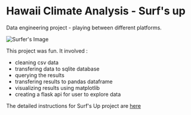# Hawaii Climate Analysis - Surf's up
Data engineering project - playing between different platforms.

![Surfer's Image](http://www.aquabumps.com/wp-content/uploads/2009/08/20090826-andy-irons.jpg)

This project was fun. It involved :
- cleaning csv data
- transfering data to sqlite database
- querying the results
- transfering results to pandas dataframe
- visualizing results using matplotlib
- creating a flask api for user to explore data

The detailed instructions for Surf's Up project are <a href="https://docs.google.com/document/d/1c8w5U6lZGyzBga7q50YC3nROAvDz8blxIOOepMTiUxo/edit#" target="_blank">here</a> 
<!-- [here](https://docs.google.com/document/d/1c8w5U6lZGyzBga7q50YC3nROAvDz8blxIOOepMTiUxo/edit#) -->

